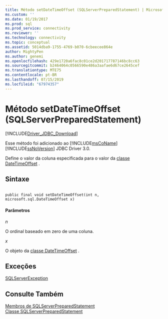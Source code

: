 ```yaml
---
title: Método setDateTimeOffset (SQLServerPreparedStatement) | Microsoft Docs
ms.custom: ''
ms.date: 01/19/2017
ms.prod: sql
ms.prod_service: connectivity
ms.reviewer: ''
ms.technology: connectivity
ms.topic: conceptual
ms.assetid: 5014dba9-1755-4769-b070-6cbeecee864e
author: MightyPen
ms.author: genemi
ms.openlocfilehash: 429e1720a6fac8c01ce2d201717787146bc8cc63
ms.sourcegitcommit: b2464064c0566590e486a3aafae6d67ce2645cef
ms.translationtype: MTE75
ms.contentlocale: pt-BR
ms.lasthandoff: 07/15/2019
ms.locfileid: "67974357"
---
```

# <a name="setdatetimeoffset-method-sqlserverpreparedstatement"></a>Método setDateTimeOffset (SQLServerPreparedStatement)
[!INCLUDE[Driver_JDBC_Download](../../../includes/driver_jdbc_download.md)]

  Esse método foi adicionado ao [!INCLUDE[msCoName](../../../includes/msconame_md.md)][!INCLUDE[ssNoVersion](../../../includes/ssnoversion-md.md)] JDBC Driver 3.0.  
  
 Define o valor da coluna especificada para o valor da [classe DateTimeOffset](../../../connect/jdbc/reference/datetimeoffset-class.md) .  
  
## <a name="syntax"></a>Sintaxe  
  
```  
  
public final void setDateTimeOffset(int n, microsoft.sql.DateTimeOffset x)  
```  
  
#### <a name="parameters"></a>Parâmetros  
 *n*  
  
 O ordinal baseado em zero de uma coluna.  
  
 *x*  
  
 O objeto da [classe DateTimeOffset](../../../connect/jdbc/reference/datetimeoffset-class.md) .  
  
## <a name="exceptions"></a>Exceções  
 [SQLServerException](../../../connect/jdbc/reference/sqlserverexception-class.md)  
  
## <a name="see-also"></a>Consulte Também  
 [Membros de SQLServerPreparedStatement](../../../connect/jdbc/reference/sqlserverpreparedstatement-members.md)   
 [Classe SQLServerPreparedStatement](../../../connect/jdbc/reference/sqlserverpreparedstatement-class.md)  
  
  
